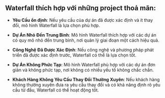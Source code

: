 ## Waterfall thích hợp với những project thoả mãn:

- **Yêu Cầu ổn định**: Nếu yêu cầu của dự án đã được xác định và ít thay đổi, mô hình Waterfall là lựa chọn phù hợp.

- **Dự Án Nhỏ Đến Trung Bình**: Mô hình Waterfall thích hợp với các dự án có quy mô nhỏ đến trung bình, nơi quản lý giai đoạn một cách hiệu quả.

- **Công Nghệ Đã Được Xác Định**: Nếu công nghệ và phương pháp phát triển đã được xác định trước, Waterfall có thể là lựa chọn tốt.

- **Dự Án Không Phức Tạp**: Mô hình Waterfall phù hợp với các dự án đơn giản và không phức tạp, nơi không có nhiều yếu tố không chắc chắn.

- **Khách Hàng Không Yêu Cầu Thay Đổi Thường Xuyên**: Nếu khách hàng không thường xuyên đưa ra yêu cầu thay đổi và có khả năng định rõ yêu cầu từ đầu, Waterfall có thể hoạt động tốt.
